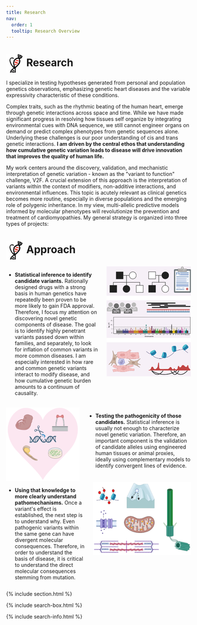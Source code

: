 ```yaml
---
title: Research
nav:
  order: 1
  tooltip: Research Overview
---
```


# <img src="heart_icon.png" alt="Research" style="width: 45px; height: 50px; margin-right: 10px; vertical-align: middle;">Research

<div style="text-align: center;">  
  
<p align="left">
    I specialize in testing hypotheses generated from personal and population genetics observations, emphasizing genetic heart diseases and the variable expressivity characteristic of these conditions.
</p>

<p align="left">
    Complex traits, such as the rhythmic beating of the human heart, emerge through genetic interactions across space and time. While we have made significant progress in resolving how tissues self organize by integrating environmental cues with DNA sequence, we still cannot engineer organs on demand or predict complex phenotypes from genetic sequences alone. Underlying these challenges is our poor understanding of cis and trans genetic interactions. <strong>I am driven by the central ethos that understanding how cumulative genetic variation leads to disease will drive innovation that improves the quality of human life.</strong>
</p>

<p align="left">
    My work centers around the discovery, validation, and mechanistic interpretation of genetic variation - known as the "variant to function" challenge, V2F. A crucial extension of this approach is the interpretation of variants within the context of modifiers, non-additive interactions, and environmental influences. This topic is acutely relevant as clinical genetics becomes more routine, especially in diverse populations and the emerging role of polygenic inheritance. In my view, multi-allelic predictive models informed by molecular phenotypes will revolutionize the prevention and treatment of cardiomyopathies. My general strategy is organized into three types of projects:
</p>

  
</div>


# <img src="heart_icon.png" alt="Research" style="width: 45px; height: 50px; margin-right: 10px; vertical-align: middle;">Approach

<div style="display: flex; align-items: start;">

  <div style="flex: 1;">
    <ul>
      <li><strong>Statistical inference to identify candidate variants.</strong> Rationally designed drugs with a strong basis in human genetics have repeatedly been proven to be more likely to gain FDA approval. Therefore, I focus my attention on discovering novel genetic components of disease. The goal is to identify highly penetrant variants passed down within families, and separately, to look for inflation of common variants in more common diseases. I am especially interested in how rare and common genetic variants interact to modify disease, and how cumulative genetic burden amounts to a continuum of causality.</li>
      <br>
    </ul>
  </div>
  
  <div>
    <img src="identify.png" alt="Research" style="width: 230px; height: 300px; margin-left: 20px;">
  </div>

</div>

<div style="display: flex; align-items: start;">
  
  <div>
    <img src="website.png" alt="Research" style="width: 200px; height: 200px; margin-right: 20px;">
  </div>

  <div style="flex: 1;">
    <ul>
     <li><strong>Testing the pathogenicity of those candidates.</strong> Statistical inference is usually not enough to characterize novel genetic variation. Therefore, an important component is the validation of candidate alleles using engineered human tissues or animal proxies, ideally using complementary models to identify convergent lines of evidence.</li>
      <br>
    </ul>
  </div>
  
 
</div>

<div style="display: flex; align-items: start;">

<div style="flex: 1;">
  <ul>
   <li><strong>Using that knowledge to more clearly understand pathomechanisms.</strong> Once a variant's effect is established, the next step is to understand why. Even pathogenic variants within the same gene can have divergent molecular consequences. Therefore, in order to understand the basis of disease, it is critical to understand the direct molecular consequences stemming from mutation.</li>
  </ul>
</div>
  <div>
    <img src="mechanisms.png" alt="Research" style="width: 266px; height: 200px; margin-left: 20px;">
  </div>

</div>


{% include section.html %}

{% include search-box.html %}

{% include search-info.html %}
